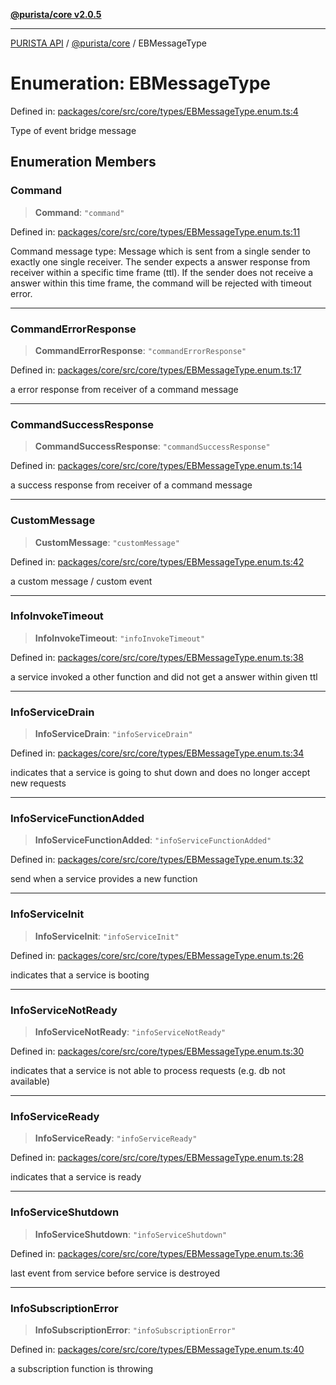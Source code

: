 [**@purista/core v2.0.5**](../README.md)

***

[PURISTA API](../../../packages.md) / [@purista/core](../README.md) / EBMessageType

# Enumeration: EBMessageType

Defined in: [packages/core/src/core/types/EBMessageType.enum.ts:4](https://github.com/puristajs/purista/blob/master/packages/core/src/core/types/EBMessageType.enum.ts#L4)

Type of event bridge message

## Enumeration Members

### Command

> **Command**: `"command"`

Defined in: [packages/core/src/core/types/EBMessageType.enum.ts:11](https://github.com/puristajs/purista/blob/master/packages/core/src/core/types/EBMessageType.enum.ts#L11)

Command message type:
Message which is sent from a single sender to exactly one single receiver.
The sender expects a answer response from receiver within a specific time frame (ttl).
If the sender does not receive a answer within this time frame, the command will be rejected with timeout error.

***

### CommandErrorResponse

> **CommandErrorResponse**: `"commandErrorResponse"`

Defined in: [packages/core/src/core/types/EBMessageType.enum.ts:17](https://github.com/puristajs/purista/blob/master/packages/core/src/core/types/EBMessageType.enum.ts#L17)

a error response from receiver of a command message

***

### CommandSuccessResponse

> **CommandSuccessResponse**: `"commandSuccessResponse"`

Defined in: [packages/core/src/core/types/EBMessageType.enum.ts:14](https://github.com/puristajs/purista/blob/master/packages/core/src/core/types/EBMessageType.enum.ts#L14)

a success response from receiver of a command message

***

### CustomMessage

> **CustomMessage**: `"customMessage"`

Defined in: [packages/core/src/core/types/EBMessageType.enum.ts:42](https://github.com/puristajs/purista/blob/master/packages/core/src/core/types/EBMessageType.enum.ts#L42)

a custom message / custom event

***

### InfoInvokeTimeout

> **InfoInvokeTimeout**: `"infoInvokeTimeout"`

Defined in: [packages/core/src/core/types/EBMessageType.enum.ts:38](https://github.com/puristajs/purista/blob/master/packages/core/src/core/types/EBMessageType.enum.ts#L38)

a service invoked a other function and did not get a answer within given ttl

***

### InfoServiceDrain

> **InfoServiceDrain**: `"infoServiceDrain"`

Defined in: [packages/core/src/core/types/EBMessageType.enum.ts:34](https://github.com/puristajs/purista/blob/master/packages/core/src/core/types/EBMessageType.enum.ts#L34)

indicates that a service is going to shut down and does no longer accept new requests

***

### InfoServiceFunctionAdded

> **InfoServiceFunctionAdded**: `"infoServiceFunctionAdded"`

Defined in: [packages/core/src/core/types/EBMessageType.enum.ts:32](https://github.com/puristajs/purista/blob/master/packages/core/src/core/types/EBMessageType.enum.ts#L32)

send when a service provides a new function

***

### InfoServiceInit

> **InfoServiceInit**: `"infoServiceInit"`

Defined in: [packages/core/src/core/types/EBMessageType.enum.ts:26](https://github.com/puristajs/purista/blob/master/packages/core/src/core/types/EBMessageType.enum.ts#L26)

indicates that a service is booting

***

### InfoServiceNotReady

> **InfoServiceNotReady**: `"infoServiceNotReady"`

Defined in: [packages/core/src/core/types/EBMessageType.enum.ts:30](https://github.com/puristajs/purista/blob/master/packages/core/src/core/types/EBMessageType.enum.ts#L30)

indicates that a service is not able to process requests (e.g. db not available)

***

### InfoServiceReady

> **InfoServiceReady**: `"infoServiceReady"`

Defined in: [packages/core/src/core/types/EBMessageType.enum.ts:28](https://github.com/puristajs/purista/blob/master/packages/core/src/core/types/EBMessageType.enum.ts#L28)

indicates that a service is ready

***

### InfoServiceShutdown

> **InfoServiceShutdown**: `"infoServiceShutdown"`

Defined in: [packages/core/src/core/types/EBMessageType.enum.ts:36](https://github.com/puristajs/purista/blob/master/packages/core/src/core/types/EBMessageType.enum.ts#L36)

last event from service before service is destroyed

***

### InfoSubscriptionError

> **InfoSubscriptionError**: `"infoSubscriptionError"`

Defined in: [packages/core/src/core/types/EBMessageType.enum.ts:40](https://github.com/puristajs/purista/blob/master/packages/core/src/core/types/EBMessageType.enum.ts#L40)

a subscription function is throwing
